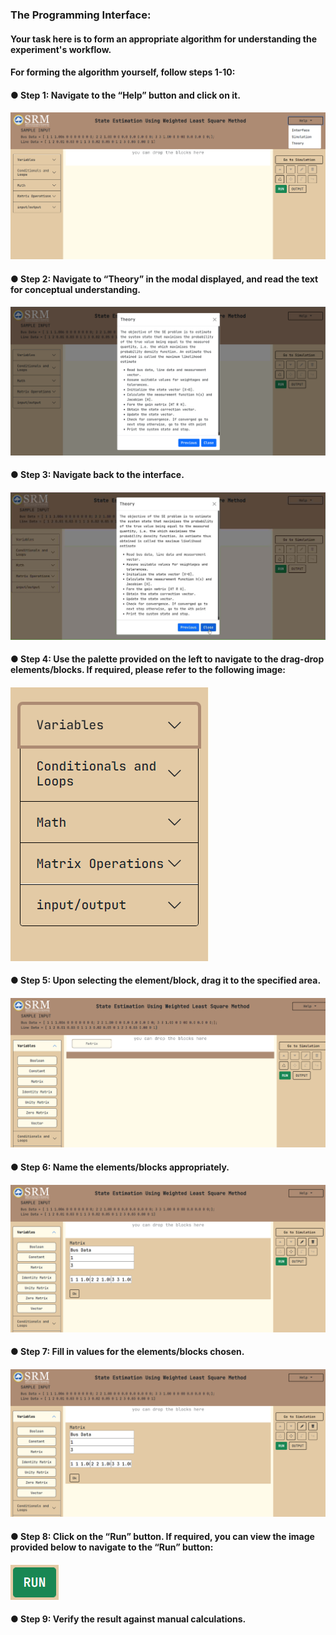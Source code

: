 ### The Programming Interface:

#### Your task here is to form an appropriate algorithm for understanding the experiment's workflow.

#### For forming the algorithm yourself, follow steps 1-10:

#### ●	Step 1: Navigate to the “Help” button and click on it.
#### ![procedure for experiment 7 step 1 ](../../images/Capture_Exp.7_Programming_Interface_1.png)
#### ●	Step 2: Navigate to “Theory” in the modal displayed, and read the text for conceptual understanding.
#### ![procedure for experiment 7 step 2 ](../../images/Capture_Exp.7_Programming_Interface_2.png)
#### ●	Step 3: Navigate back to the interface.
#### ![procedure for experiment 7 step 3 ](../../images/Capture_Exp.7_Programming_Interface_3.png)
#### ●	Step 4: Use the palette provided on the left to navigate to the drag-drop elements/blocks. If required, please refer to the following image:
#### ![procedure for experiment 7 step 4 ](../../images/Capture_Exp.7_Programming_Interface_4.png) 
#### ●	Step 5: Upon selecting the element/block, drag it to the specified area.
#### ![procedure for experiment 7 step 5 ](../../images/Capture_Exp.7_Programming_Interface_5.png)
#### ●	Step 6: Name the elements/blocks appropriately.
#### ![procedure for experiment 7 step 6 ](../../images/Capture_Exp.7_Programming_Interface_6.png)
#### ●	Step 7: Fill in values for the elements/blocks chosen.
#### ![procedure for experiment 7 step 7 ](../../images/Capture_Exp.7_Programming_Interface_7.png)
#### ●	Step 8: Click on the “Run” button. If required, you can view the image provided below to navigate to the “Run” button:
#### ![procedure for experiment 7 step 8 ](../../images/Capture_Exp.7_Programming_Interface_8.png)
#### ●	Step 9: Verify the result against manual calculations.